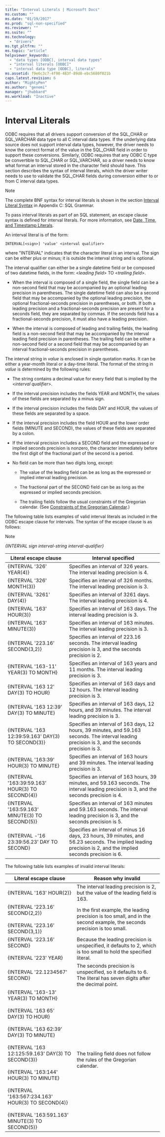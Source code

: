 ```yaml
---
title: "Interval Literals | Microsoft Docs"
ms.custom: ""
ms.date: "01/19/2017"
ms.prod: "sql-non-specified"
ms.reviewer: ""
ms.suite: ""
ms.technology: 
  - "drivers"
ms.tgt_pltfrm: ""
ms.topic: "article"
helpviewer_keywords: 
  - "data types [ODBC], interval data types"
  - "interval literals [ODBC]"
  - "interval data type [ODBC], literals"
ms.assetid: f9e6c3c7-4f98-483f-89d8-ebc5680f021b
caps.latest.revision: 6
author: "MightyPen"
ms.author: "genemi"
manager: "jhubbard"
ms.workload: "Inactive"
---
```

# Interval Literals
ODBC requires that all drivers support conversion of the SQL_CHAR or SQL_VARCHAR data type to all C interval data types. If the underlying data source does not support interval data types, however, the driver needs to know the correct format of the value in the SQL_CHAR field in order to support these conversions. Similarly, ODBC requires that any ODBC C type be convertible to SQL_CHAR or SQL_VARCHAR, so a driver needs to know what format an interval stored in the character field should have. This section describes the syntax of interval literals, which the driver writer needs to use to validate the SQL_CHAR fields during conversion either to or from C interval data types.  
  
> [!NOTE]  
>  The complete BNF syntax for interval literals is shown in the section [Interval Literal Syntax](../../../odbc/reference/appendixes/interval-literal-syntax.md) in Appendix C: SQL Grammar.  
  
 To pass interval literals as part of an SQL statement, an escape clause syntax is defined for interval literals. For more information, see [Date, Time, and Timestamp Literals](../../../odbc/reference/develop-app/date-time-and-timestamp-literals.md).  
  
 An interval literal is of the form:  
  
```  
INTERVAL[<sign>] 'value' <interval qualifier>  
```  
  
 where "INTERVAL" indicates that the character literal is an interval. The sign can be either plus or minus; it is outside the interval string and is optional.  
  
 The interval qualifier can either be a single datetime field or be composed of two datetime fields, in the form: \<*leading field*> TO \<*trailing field*>.  
  
-   When the interval is composed of a single field, the single field can be a non-second field that may be accompanied by an optional leading precision in parentheses. The single datetime field can also be a second field that may be accompanied by the optional leading precision, the optional fractional-seconds precision in parentheses, or both. If both a leading precision and a fractional-seconds precision are present for a seconds field, they are separated by commas. If the seconds field has a fractional-seconds precision, it must also have a leading precision.  
  
-   When the interval is composed of leading and trailing fields, the leading field is a non-second field that may be accompanied by the interval leading field precision in parentheses. The trailing field can be either a non-second field or a second field that may be accompanied by an interval fractional-seconds precision in parentheses.  
  
 The interval string in *value* is enclosed in single quotation marks. It can be either a year-month literal or a day-time literal. The format of the string in *value* is determined by the following rules:  
  
-   The string contains a decimal value for every field that is implied by the \<*interval* *qualifier*>.  
  
-   If the interval precision includes the fields YEAR and MONTH, the values of these fields are separated by a minus sign.  
  
-   If the interval precision includes the fields DAY and HOUR, the values of these fields are separated by a space.  
  
-   If the interval precision includes the field HOUR and the lower order fields (MINUTE and SECOND), the values of these fields are separated by a colon.  
  
-   If the interval precision includes a SECOND field and the expressed or implied seconds precision is nonzero, the character immediately before the first digit of the fractional part of the second is a period.  
  
-   No field can be more than two digits long, except:  
  
    -   The value of the leading field can be as long as the expressed or implied interval leading precision.  
  
    -   The fractional part of the SECOND field can be as long as the expressed or implied seconds precision.  
  
    -   The trailing fields follow the usual constraints of the Gregorian calendar. (See [Constraints of the Gregorian Calendar](../../../odbc/reference/appendixes/constraints-of-the-gregorian-calendar.md).)  
  
 The following table lists examples of valid interval literals as included in the ODBC escape clause for intervals. The syntax of the escape clause is as follows:  
  
> [!NOTE]  
>  *{INTERVAL sign interval-string interval-qualifier}*  
  
|Literal escape clause|Interval specified|  
|---------------------------|------------------------|  
|{INTERVAL '326' YEAR(4)}|Specifies an interval of 326 years. The interval leading precision is 4.|  
|{INTERVAL '326' MONTH(3)}|Specifies an interval of 326 months. The interval leading precision is 3.|  
|{INTERVAL '3261' DAY(4)}|Specifies an interval of 3261 days. The interval leading precision is 4.|  
|{INTERVAL '163' HOUR(3)}|Specifies an interval of 163 days. The interval leading precision is 3.|  
|{INTERVAL '163' MINUTE(3)}|Specifies an interval of 163 minutes. The interval leading precision is 3.|  
|{INTERVAL '223.16' SECOND(3,2)}|Specifies an interval of 223.16 seconds. The interval leading precision is 3, and the seconds precision is 2.|  
|{INTERVAL '163-11' YEAR(3) TO MONTH}|Specifies an interval of 163 years and 11 months. The interval leading precision is 3.|  
|{INTERVAL '163 12' DAY(3) TO HOUR}|Specifies an interval of 163 days and 12 hours. The interval leading precision is 3.|  
|{INTERVAL '163 12:39' DAY(3) TO MINUTE}|Specifies an interval of 163 days, 12 hours, and 39 minutes. The interval leading precision is 3.|  
|{INTERVAL '163 12:39:59.163' DAY(3) TO SECOND(3)}|Specifies an interval of 163 days, 12 hours, 39 minutes, and 59.163 seconds. The interval leading precision is 3, and the seconds precision is 3.|  
|{INTERVAL '163:39' HOUR(3) TO MINUTE}|Specifies an interval of 163 hours and 39 minutes. The interval leading precision is 3.|  
|{INTERVAL '163:39:59.163' HOUR(3) TO SECOND(4)}|Specifies an interval of 163 hours, 39 minutes, and 59.163 seconds. The interval leading precision is 3, and the seconds precision is 4.|  
|{INTERVAL '163:59.163' MINUTE(3) TO SECOND(5)}|Specifies an interval of 163 minutes and 59.163 seconds. The interval leading precision is 3, and the seconds precision is 5.|  
|{INTERVAL -'16 23:39:56.23' DAY TO SECOND}|Specifies an interval of minus 16 days, 23 hours, 39 minutes, and 56.23 seconds. The implied leading precision is 2, and the implied seconds precision is 6.|  
  
 The following table lists examples of invalid interval literals:  
  
|Literal escape clause|Reason why invalid|  
|---------------------------|------------------------|  
|{INTERVAL '163' HOUR(2)}|The interval leading precision is 2, but the value of the leading field is 163.|  
|{INTERVAL '223.16' SECOND(2,2)}<br /><br /> {INTERVAL '223.16' SECOND(3,1)}|In the first example, the leading precision is too small, and in the second example, the seconds precision is too small.|  
|{INTERVAL '223.16' SECOND}<br /><br /> {INTERVAL '223' YEAR}|Because the leading precision is unspecified, it defaults to 2, which is too small to hold the specified literal.|  
|{INTERVAL '22.1234567' SECOND}|The seconds precision is unspecified, so it defaults to 6. The literal has seven digits after the decimal point.|  
|{INTERVAL '163-13' YEAR(3) TO MONTH}<br /><br /> {INTERVAL '163 65' DAY(3) TO HOUR}<br /><br /> {INTERVAL '163 62:39' DAY(3) TO MINUTE}<br /><br /> {INTERVAL '163 12:125:59.163' DAY(3) TO SECOND(3)}<br /><br /> {INTERVAL '163:144' HOUR(3) TO MINUTE}<br /><br /> {INTERVAL '163:567:234.163' HOUR(3) TO SECOND(4)}<br /><br /> {INTERVAL '163:591.163' MINUTE(3) TO SECOND(5)}|The trailing field does not follow the rules of the Gregorian calendar.|
